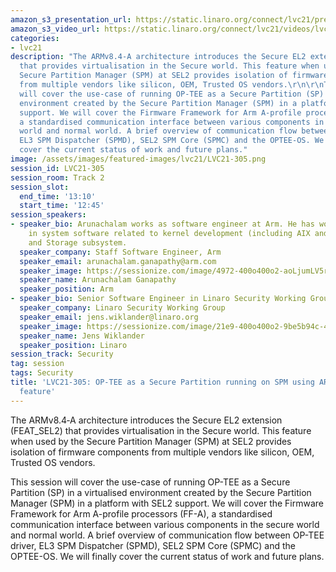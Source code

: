 ```yaml
---
amazon_s3_presentation_url: https://static.linaro.org/connect/lvc21/presentations/lvc21-305.pdf
amazon_s3_video_url: https://static.linaro.org/connect/lvc21/videos/lvc21-305.mp4
categories:
- lvc21
description: "The ARMv8.4‑A architecture introduces the Secure EL2 extension (FEAT_SEL2)
  that provides virtualisation in the Secure world. This feature when used by the
  Secure Partition Manager (SPM) at SEL2 provides isolation of firmware components
  from multiple vendors like silicon, OEM, Trusted OS vendors.\r\n\r\nThis session
  will cover the use-case of running OP-TEE as a Secure Partition (SP) in a virtualised
  environment created by the Secure Partition Manager (SPM) in a platform with SEL2
  support. We will cover the Firmware Framework for Arm A-profile processors (FF-A),
  a standardised communication interface between various components in the secure
  world and normal world. A brief overview of communication flow between OP-TEE driver,
  EL3 SPM Dispatcher (SPMD), SEL2 SPM Core (SPMC) and the OPTEE-OS. We will finally
  cover the current status of work and future plans."
image: /assets/images/featured-images/lvc21/LVC21-305.png
session_id: LVC21-305
session_room: Track 2
session_slot:
  end_time: '13:10'
  start_time: '12:45'
session_speakers:
- speaker_bio: Arunachalam works as software engineer at Arm. He has work experience
    in system software related to kernel development (including AIX and Linux), Virtualization
    and Storage subsystem.
  speaker_company: Staff Software Engineer, Arm
  speaker_email: arunachalam.ganapathy@arm.com
  speaker_image: https://sessionize.com/image/4972-400o400o2-aoLjumLV5rqNsQNZYBcC6t.jpg
  speaker_name: Arunachalam Ganapathy
  speaker_position: Arm
- speaker_bio: Senior Software Engineer in Linaro Security Working Group
  speaker_company: Linaro Security Working Group
  speaker_email: jens.wiklander@linaro.org
  speaker_image: https://sessionize.com/image/21e9-400o400o2-9be5b94c-4e39-456b-812a-62a89839cce8.jpg
  speaker_name: Jens Wiklander
  speaker_position: Linaro
session_track: Security
tag: session
tags: Security
title: 'LVC21-305: OP-TEE as a Secure Partition running on SPM using ARMv8.4-A SEL2
  feature'
---
```


The ARMv8.4‑A architecture introduces the Secure EL2 extension (FEAT_SEL2) that provides virtualisation in the Secure world. This feature when used by the Secure Partition Manager (SPM) at SEL2 provides isolation of firmware components from multiple vendors like silicon, OEM, Trusted OS vendors.

This session will cover the use-case of running OP-TEE as a Secure Partition (SP) in a virtualised environment created by the Secure Partition Manager (SPM) in a platform with SEL2 support. We will cover the Firmware Framework for Arm A-profile processors (FF-A), a standardised communication interface between various components in the secure world and normal world. A brief overview of communication flow between OP-TEE driver, EL3 SPM Dispatcher (SPMD), SEL2 SPM Core (SPMC) and the OPTEE-OS. We will finally cover the current status of work and future plans.